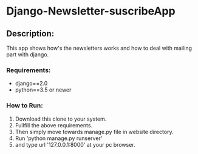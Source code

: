 
# Django-Newsletter-suscribeApp

## Description:
This app shows how's the newsletters works and how to deal with mailing part with django.

### Requirements:
- django==2.0
- python==3.5 or newer

### How to Run:
1. Download this clone to your system.
2. Fullfill the above requirements.
3. Then simply move towards manage.py file in website directory.
4. Run 'python manage.py runserver'
5. and type url '127.0.0.1:8000' at your pc browser. 
